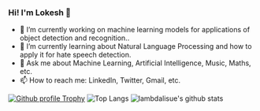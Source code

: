 

<!--
**KaranamLokesh/KaranamLokesh** is a ✨ _special_ ✨ repository because its `README.md` (this file) appears on your GitHub profile.

Here are some ideas to get you started:

- 🔭 I’m currently working on ...
- 🌱 I’m currently learning ...
- 👯 I’m looking to collaborate on ...
- 🤔 I’m looking for help with ...
- 💬 Ask me about ...
- 📫 How to reach me: ...
- 😄 Pronouns: ...
- ⚡ Fun fact: ...
-->


### Hi! I'm Lokesh 👋

- 🔭 I’m currently working on machine learning models for applications of object detection and recognition..
- 🌱 I’m currently learning about Natural Language Processing and how to apply it for hate speech detection.
- 💬 Ask me about Machine Learning, Artificial Intelligence, Music, Maths, etc.
- 📫 How to reach me: LinkedIn, Twitter, Gmail, etc.

[![Github profile Trophy](https://github-profile-trophy.vercel.app/?username=KaranamLokesh)](https://github.com/ryo-ma/github-profile-trophy)
![Top Langs](https://github-readme-stats.vercel.app/api/top-langs/?username=KaranamLokesh)
![lambdalisue's github stats](https://github-readme-stats.vercel.app/api?username=KaranamLokesh&show_icons=true&count_private=true&line_height=40)
